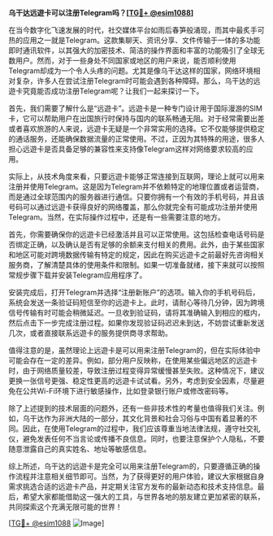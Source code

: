 **乌干达远遊卡可以注册Telegram吗？[[TG💪+ @esim1088](https://t.me/s/esim1088)]**

在当今数字化飞速发展的时代，社交媒体平台如雨后春笋般涌现，而其中最炙手可热的应用之一就是Telegram。这款集聊天、资讯分享、文件传输于一体的多功能即时通讯软件，以其强大的加密技术、简洁的操作界面和丰富的功能吸引了全球无数用户。然而，对于一些身处不同国家或地区的用户来说，能否顺利使用Telegram却成为一个令人头疼的问题。尤其是像乌干达这样的国家，网络环境相对复杂，许多人在尝试注册Telegram时可能会遇到各种障碍。那么，乌干达的远遊卡究竟能否成功注册Telegram呢？让我们一起来探讨一下。

首先，我们需要了解什么是“远遊卡”。远遊卡是一种专门设计用于国际漫游的SIM卡，它可以帮助用户在出国旅行时保持与国内的联系畅通无阻。对于经常需要出差或者喜欢旅游的人来说，远遊卡无疑是一个非常实用的选择。它不仅能够提供稳定的通话服务，还能确保数据流量的正常使用。不过，正因为其特殊的用途，很多人担心远遊卡是否具备足够的兼容性来支持像Telegram这样对网络要求较高的应用。

实际上，从技术角度来看，只要远遊卡能够正常连接到互联网，理论上就可以用来注册并使用Telegram。这是因为Telegram并不依赖特定的地理位置或者运营商，而是通过全球范围内的服务器进行通信。只要你拥有一个有效的手机号码，并且该号码可以通过远遊卡获得良好的网络覆盖，那么你就完全有可能成功注册并使用Telegram。当然，在实际操作过程中，还是有一些需要注意的地方。

首先，你需要确保你的远遊卡已经激活并且可以正常使用。这包括检查电话号码是否绑定正确，以及确认是否有足够的余额来支付相关的费用。此外，由于某些国家和地区可能对跨境数据传输有特定的规定，因此在购买远遊卡之前最好先咨询相关服务商，了解清楚具体的使用条件和限制。如果一切准备就绪，接下来就可以按照常规步骤下载并安装Telegram应用程序了。

安装完成后，打开Telegram并选择“注册新账户”的选项。输入你的手机号码后，系统会发送一条验证码短信至你的远遊卡上。此时，请耐心等待几分钟，因为跨境信号传输有时可能会稍微延迟。一旦收到验证码，请将其准确输入到相应的框内，然后点击下一步完成注册过程。如果你发现验证码迟迟未到达，不妨尝试重新发送几次，或者直接联系远遊卡的服务提供商寻求帮助。

值得注意的是，虽然理论上远遊卡是可以用来注册Telegram的，但在实际体验中可能会存在一定的差异。例如，部分用户反映称，在使用某些偏远地区的远遊卡时，由于网络质量较差，导致注册过程变得异常缓慢甚至失败。这种情况下，建议更换一张信号更强、稳定性更高的远遊卡试试看。另外，考虑到安全因素，尽量避免在公共Wi-Fi环境下进行敏感操作，比如登录银行账户或修改密码等。

除了上述提到的技术层面的问题外，还有一些非技术性的考量也值得我们关注。例如，乌干达作为非洲大陆的一部分，其文化背景和社会习俗与中国有着显著的不同。因此，在使用Telegram的过程中，我们应该尊重当地法律法规，遵守社交礼仪，避免发表任何不当言论或传播不良信息。同时，也要注意保护个人隐私，不要随意泄露自己的真实姓名、地址等敏感信息。

综上所述，乌干达的远遊卡是完全可以用来注册Telegram的，只要遵循正确的操作流程并注意相关细节即可。当然，为了获得更好的用户体验，建议大家根据自身需求挑选合适的远遊卡产品，并定期关注官方发布的最新动态和技术支持信息。最后，希望大家都能借助这一强大的工具，与世界各地的朋友建立更加紧密的联系，共同探索这个充满无限可能的世界！

[[TG💪+ @esim1088](https://t.me/s/esim1088) ![Image](https://i.postimg.cc/4NQfJmqS/Snipaste-2025-05-13-00-14-12.png)]